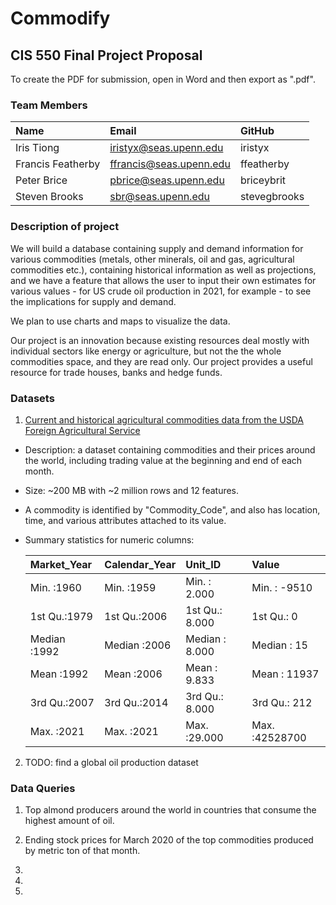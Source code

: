 # Commodify

## CIS 550 Final Project Proposal

To create the PDF for submission, open in Word and then export as ".pdf".

### Team Members

|       Name       |        Email          |   GitHub   |
|:-----------------|:----------------------|:-----------|
|Iris Tiong        |iristyx@seas.upenn.edu |iristyx     |
|Francis Featherby |ffrancis@seas.upenn.edu|ffeatherby  |
|Peter Brice       |pbrice@seas.upenn.edu  |briceybrit  |
|Steven Brooks     |sbr@seas.upenn.edu     |stevegbrooks|

### Description of project

We will build a database containing supply and demand information for various commodities (metals, other minerals, oil and gas, agricultural commodities etc.), containing historical information as well as projections, and we have a feature that allows the user to input their own estimates for various values - for US crude oil production in 2021, for example - to see the implications for supply and demand. 

We plan to use charts and maps to visualize the data.

Our project is an innovation because existing resources deal mostly with individual sectors like energy or agriculture, but not the the whole commodities space, and they are read only. Our project provides a useful resource for trade houses, banks and hedge funds. 

### Datasets

1. [Current and historical agricultural commodities data from the USDA Foreign Agricultural Service](https://apps.fas.usda.gov/psdonline/app/index.html#/app/downloads)

  * Description: a dataset containing commodities and their prices around the world, including trading value at the beginning and end of each month.

  * Size: ~200 MB with ~2 million rows and 12 features.

  * A commodity is identified by "Commodity_Code", and also has location, time, and various attributes attached to its value.

  * Summary statistics for numeric columns:

	| Market_Year |Calendar_Year |   Unit_ID     |    Value        |
	|:------------|:-------------|:--------------|:----------------|
	|Min.   :1960 |Min.   :1959  |Min.   : 2.000 |Min.   :   -9510 |
	|1st Qu.:1979 |1st Qu.:2006  |1st Qu.: 8.000 |1st Qu.:       0 |
	|Median :1992 |Median :2006  |Median : 8.000 |Median :      15 |
	|Mean   :1992 |Mean   :2006  |Mean   : 9.833 |Mean   :   11937 |
	|3rd Qu.:2007 |3rd Qu.:2014  |3rd Qu.: 8.000 |3rd Qu.:     212 |
	|Max.   :2021 |Max.   :2021  |Max.   :29.000 |Max.   :42528700 |



2. TODO: find a global oil production dataset

### Data Queries

1. Top almond producers around the world in countries that consume the highest amount of oil.

2. Ending stock prices for March 2020 of the top commodities produced by metric ton of that month.

3. 

4.

5. 
